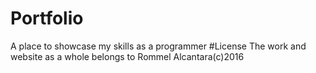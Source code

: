 # Portfolio
A place to showcase my skills as a programmer
#License
The work and website as a whole belongs to Rommel Alcantara(c)2016
